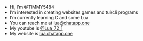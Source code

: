 - Hi, I’m @TIMMY5484
- I’m interested in creating websites games and tui/cli programs
- I’m currently learning C and some Lua
- You can reach me at [lua@chatapp.one](mailto:lua@chatapp.one)
- My youtube is [@Lua_72_1](https://www.youtube.com/@Lua_72_1)
- My website is [lua.chatapp.one](http://lua.chatapp.one) 

<!---
TIMMY5484/TIMMY5484 is a ✨ special ✨ repository because its `README.md` (this file) appears on your GitHub profile.
You can click the Preview link to take a look at your changes.
--->
